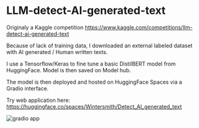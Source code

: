 # LLM-detect-AI-generated-text
Originaly a Kaggle competition https://www.kaggle.com/competitions/llm-detect-ai-generated-text

Because of lack of training data, I downloaded an external labeled dataset with AI generated / Human written texts.

I use a Tensorflow/Keras to fine tune a basic DistilBERT model from HuggingFace. Model is then saved on Model hub.

The model is then deployed and hosted on HuggingFace Spaces via a Gradio interface.

Try web application here:  https://huggingface.co/spaces/Wintersmith/Detect_AI_generated_text

![gradio app](https://github.com/koldamartin/LLM-detect-AI-generated-text/assets/68967537/09b576f5-ca01-4b5f-ac07-630e72c4bffc)
